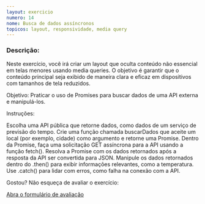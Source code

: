 ```yaml
---
layout: exercicio
numero: 14
nome: Busca de dados assíncronos
topicos: layout, responsividade, media query
---
```


### Descrição:

Neste exercício, você irá criar um layout que oculta conteúdo não essencial em telas menores usando media queries. O objetivo é garantir que o conteúdo principal seja exibido de maneira clara e eficaz em dispositivos com tamanhos de tela reduzidos.

Objetivo: Praticar o uso de Promises para buscar dados de uma API externa e manipulá-los.

Instruções:

Escolha uma API pública que retorne dados, como dados de um serviço de previsão do tempo.
Crie uma função chamada buscarDados que aceite um local (por exemplo, cidade) como argumento e retorne uma Promise.
Dentro da Promise, faça uma solicitação GET assíncrona para a API usando a função fetch().
Resolva a Promise com os dados retornados após a resposta da API ser convertida para JSON.
Manipule os dados retornados dentro do .then() para exibir informações relevantes, como a temperatura.
Use .catch() para lidar com erros, como falha na conexão com a API.

Gostou? Não esqueça de avaliar o exercício:

<a class="btn" href="https://forms.gle/scs1VxDDFSiMqAhe8" target="_blank"> Abra o formulário de avaliação</a>
